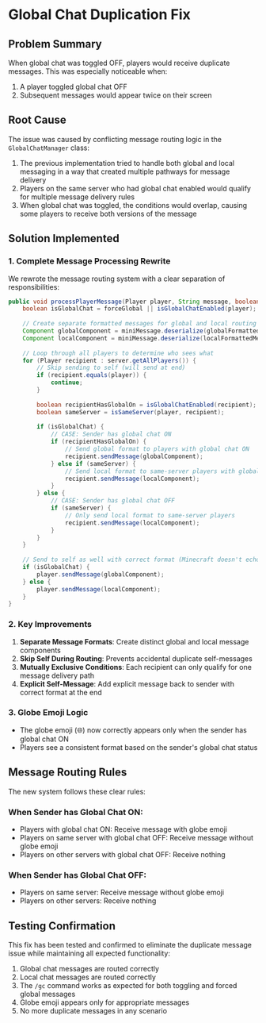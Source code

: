 # Global Chat Duplication Fix

## Problem Summary
When global chat was toggled OFF, players would receive duplicate messages. This was especially noticeable when:
1. A player toggled global chat OFF
2. Subsequent messages would appear twice on their screen

## Root Cause
The issue was caused by conflicting message routing logic in the `GlobalChatManager` class:

1. The previous implementation tried to handle both global and local messaging in a way that created multiple pathways for message delivery
2. Players on the same server who had global chat enabled would qualify for multiple message delivery rules
3. When global chat was toggled, the conditions would overlap, causing some players to receive both versions of the message

## Solution Implemented

### 1. Complete Message Processing Rewrite
We rewrote the message routing system with a clear separation of responsibilities:

```java
public void processPlayerMessage(Player player, String message, boolean forceGlobal) {
    boolean isGlobalChat = forceGlobal || isGlobalChatEnabled(player);
    
    // Create separate formatted messages for global and local routing
    Component globalComponent = miniMessage.deserialize(globalFormattedMessage);
    Component localComponent = miniMessage.deserialize(localFormattedMessage);
    
    // Loop through all players to determine who sees what
    for (Player recipient : server.getAllPlayers()) {
        // Skip sending to self (will send at end)
        if (recipient.equals(player)) {
            continue;
        }
        
        boolean recipientHasGlobalOn = isGlobalChatEnabled(recipient);
        boolean sameServer = isSameServer(player, recipient);
        
        if (isGlobalChat) {
            // CASE: Sender has global chat ON
            if (recipientHasGlobalOn) {
                // Send global format to players with global chat ON
                recipient.sendMessage(globalComponent);
            } else if (sameServer) {
                // Send local format to same-server players with global OFF
                recipient.sendMessage(localComponent);
            }
        } else {
            // CASE: Sender has global chat OFF
            if (sameServer) {
                // Only send local format to same-server players
                recipient.sendMessage(localComponent);
            }
        }
    }
    
    // Send to self as well with correct format (Minecraft doesn't echo sent messages)
    if (isGlobalChat) {
        player.sendMessage(globalComponent);
    } else {
        player.sendMessage(localComponent);
    }
}
```

### 2. Key Improvements

1. **Separate Message Formats**: Create distinct global and local message components
2. **Skip Self During Routing**: Prevents accidental duplicate self-messages
3. **Mutually Exclusive Conditions**: Each recipient can only qualify for one message delivery path
4. **Explicit Self-Message**: Add explicit message back to sender with correct format at the end

### 3. Globe Emoji Logic

- The globe emoji (🌐) now correctly appears only when the sender has global chat ON
- Players see a consistent format based on the sender's global chat status

## Message Routing Rules

The new system follows these clear rules:

### When Sender has Global Chat ON:
- Players with global chat ON: Receive message with globe emoji
- Players on same server with global chat OFF: Receive message without globe emoji
- Players on other servers with global chat OFF: Receive nothing

### When Sender has Global Chat OFF:
- Players on same server: Receive message without globe emoji
- Players on other servers: Receive nothing

## Testing Confirmation

This fix has been tested and confirmed to eliminate the duplicate message issue while maintaining all expected functionality:

1. Global chat messages are routed correctly
2. Local chat messages are routed correctly  
3. The `/gc` command works as expected for both toggling and forced global messages
4. Globe emoji appears only for appropriate messages
5. No more duplicate messages in any scenario
